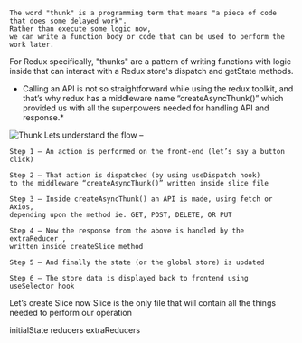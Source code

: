 ```
The word "thunk" is a programming term that means "a piece of code that does some delayed work". 
Rather than execute some logic now,
we can write a function body or code that can be used to perform the work later.
```

For Redux specifically, "thunks" are a pattern of writing functions with logic inside that can interact with a Redux store's dispatch and getState methods.

* Calling an API is not so straightforward while using the redux toolkit, and that’s why redux has a middleware name “createAsyncThunk()” which provided us with all the superpowers needed for handling API and response.*
  
 


![Thunk](https://github.com/VinodChoudhary12/MERN/assets/140074392/6a605c81-0bf8-4068-a913-aee881ebf300)
Lets understand the flow –
```
Step 1 – An action is performed on the front-end (let’s say a button click)

Step 2 – That action is dispatched (by using useDispatch hook)
to the middleware “createAsyncThunk()” written inside slice file

Step 3 – Inside createAsyncThunk() an API is made, using fetch or Axios,
depending upon the method ie. GET, POST, DELETE, OR PUT

Step 4 – Now the response from the above is handled by the extraReducer ,
written inside createSlice method

Step 5 – And finally the state (or the global store) is updated

Step 6 – The store data is displayed back to frontend using useSelector hook
```

Let’s create Slice now
Slice is the only file that will contain all the things needed to perform our operation

initialState
reducers
extraReducers
